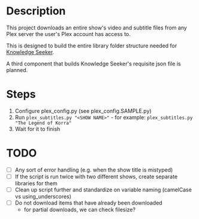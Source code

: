 # Description

This project downloads an entire show's video and subtitle files from any Plex server the user's Plex account has access to.

This is designed to build the entire library folder structure needed for [Knowledge Seeker](https://github.com/lizsugar/knowledge-seeker).  

A third component that builds Knowledge Seeker's requisite json file is planned.

# Steps
1. Configure plex_config.py (see plex_config.SAMPLE.py)
2. Run `plex_subtitles.py "<SHOW NAME>"` - for example: `plex_subtitles.py "The Legend of Korra"`
3. Wait for it to finish

# TODO
- [ ] Any sort of error handling (e.g. when the show title is mistyped)
- [ ] If the script is run twice with two different shows, create separate libraries for them
- [ ] Clean up script further and standardize on variable naming (camelCase vs using_underscores)
- [ ] Do not download items that have already been downloaded
  - for partial downloads, we can check filesize?